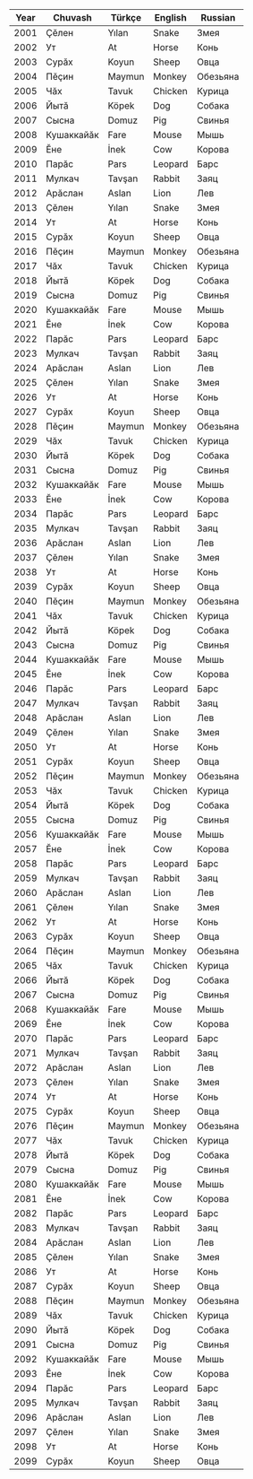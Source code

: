 <script>
document.addEventListener('DOMContentLoaded', function () {
    const currentYear = new Date().getFullYear();
    const rows = document.querySelectorAll('table tr');

    rows.forEach(row => {
        const yearCell = row.querySelector('td, th');
        if (yearCell && parseInt(yearCell.innerText) === currentYear) {
            row.style.fontWeight = 'bold';
            row.style.color = 'DarkOrange';
        }
    });
});
</script>


| Year | Chuvash | Türkçe | English | Russian |
|------|---------------------|------------------|-----------------------------------|------------------|
| 2001 | Ҫӗлен               | Yılan            | Snake                             | Змея             |
| 2002 | Ут                  | At               | Horse                             | Конь             |
| 2003 | Сурӑх               | Koyun            | Sheep                             | Овца             |
| 2004 | Пӗҫин               | Maymun           | Monkey                            | Обезьяна         |
| 2005 | Чӑх                 | Tavuk            | Chicken                           | Курица           |
| 2006 | Йытӑ                | Köpek            | Dog                               | Собака           |
| 2007 | Сысна               | Domuz            | Pig                               | Свинья           |
| 2008 | Кушаккайӑк          | Fare             | Mouse                             | Мышь             |
| 2009 | Ӗне                 | İnek             | Cow                               | Корова           |
| 2010 | Парӑс               | Pars             | Leopard                           | Барс             |
| 2011 | Мулкач              | Tavşan           | Rabbit                            | Заяц             |
| 2012 | Арӑслан             | Aslan            | Lion                              | Лев              |
| 2013 | Ҫӗлен               | Yılan            | Snake                             | Змея             |
| 2014 | Ут                  | At               | Horse                             | Конь             |
| 2015 | Сурӑх               | Koyun            | Sheep                             | Овца             |
| 2016 | Пӗҫин               | Maymun           | Monkey                            | Обезьяна         |
| 2017 | Чӑх                 | Tavuk            | Chicken                           | Курица           |
| 2018 | Йытӑ                | Köpek            | Dog                               | Собака           |
| 2019 | Сысна               | Domuz            | Pig                               | Свинья           |
| 2020 | Кушаккайӑк          | Fare             | Mouse                             | Мышь             |
| 2021 | Ӗне                 | İnek             | Cow                               | Корова           |
| 2022 | Парӑс               | Pars             | Leopard                           | Барс             |
| 2023 | Мулкач              | Tavşan           | Rabbit                            | Заяц             |
| 2024 | Арӑслан             | Aslan            | Lion                              | Лев              |
| 2025 | Ҫӗлен               | Yılan            | Snake                             | Змея             |
| 2026 | Ут                  | At               | Horse                             | Конь             |
| 2027 | Сурӑх               | Koyun            | Sheep                             | Овца             |
| 2028 | Пӗҫин               | Maymun           | Monkey                            | Обезьяна         |
| 2029 | Чӑх                 | Tavuk            | Chicken                           | Курица           |
| 2030 | Йытӑ                | Köpek            | Dog                               | Собака           |
| 2031 | Сысна               | Domuz            | Pig                               | Свинья           |
| 2032 | Кушаккайӑк          | Fare             | Mouse                             | Мышь             |
| 2033 | Ӗне                 | İnek             | Cow                               | Корова           |
| 2034 | Парӑс               | Pars             | Leopard                           | Барс             |
| 2035 | Мулкач              | Tavşan           | Rabbit                            | Заяц             |
| 2036 | Арӑслан             | Aslan            | Lion                              | Лев              |
| 2037 | Ҫӗлен               | Yılan            | Snake                             | Змея             |
| 2038 | Ут                  | At               | Horse                             | Конь             |
| 2039 | Сурӑх               | Koyun            | Sheep                             | Овца             |
| 2040 | Пӗҫин               | Maymun           | Monkey                            | Обезьяна         |
| 2041 | Чӑх                 | Tavuk            | Chicken                           | Курица           |
| 2042 | Йытӑ                | Köpek            | Dog                               | Собака           |
| 2043 | Сысна               | Domuz            | Pig                               | Свинья           |
| 2044 | Кушаккайӑк          | Fare             | Mouse                             | Мышь             |
| 2045 | Ӗне                 | İnek             | Cow                               | Корова           |
| 2046 | Парӑс               | Pars             | Leopard                           | Барс             |
| 2047 | Мулкач              | Tavşan           | Rabbit                            | Заяц             |
| 2048 | Арӑслан             | Aslan            | Lion                              | Лев              |
| 2049 | Ҫӗлен               | Yılan            | Snake                             | Змея             |
| 2050 | Ут                  | At               | Horse                             | Конь             |
| 2051 | Сурӑх               | Koyun            | Sheep                             | Овца             |
| 2052 | Пӗҫин               | Maymun           | Monkey                            | Обезьяна         |
| 2053 | Чӑх                 | Tavuk            | Chicken                           | Курица           |
| 2054 | Йытӑ                | Köpek            | Dog                               | Собака           |
| 2055 | Сысна               | Domuz            | Pig                               | Свинья           |
| 2056 | Кушаккайӑк          | Fare             | Mouse                             | Мышь             |
| 2057 | Ӗне                 | İnek             | Cow                               | Корова           |
| 2058 | Парӑс               | Pars             | Leopard                           | Барс             |
| 2059 | Мулкач              | Tavşan           | Rabbit                            | Заяц             |
| 2060 | Арӑслан             | Aslan            | Lion                              | Лев              |
| 2061 | Ҫӗлен               | Yılan            | Snake                             | Змея             |
| 2062 | Ут                  | At               | Horse                             | Конь             |
| 2063 | Сурӑх               | Koyun            | Sheep                             | Овца             |
| 2064 | Пӗҫин               | Maymun           | Monkey                            | Обезьяна         |
| 2065 | Чӑх                 | Tavuk            | Chicken                           | Курица           |
| 2066 | Йытӑ                | Köpek            | Dog                               | Собака           |
| 2067 | Сысна               | Domuz            | Pig                               | Свинья           |
| 2068 | Кушаккайӑк          | Fare             | Mouse                             | Мышь             |
| 2069 | Ӗне                 | İnek             | Cow                               | Корова           |
| 2070 | Парӑс               | Pars             | Leopard                           | Барс             |
| 2071 | Мулкач              | Tavşan           | Rabbit                            | Заяц             |
| 2072 | Арӑслан             | Aslan            | Lion                              | Лев              |
| 2073 | Ҫӗлен               | Yılan            | Snake                             | Змея             |
| 2074 | Ут                  | At               | Horse                             | Конь             |
| 2075 | Сурӑх               | Koyun            | Sheep                             | Овца             |
| 2076 | Пӗҫин               | Maymun           | Monkey                            | Обезьяна         |
| 2077 | Чӑх                 | Tavuk            | Chicken                           | Курица           |
| 2078 | Йытӑ                | Köpek            | Dog                               | Собака           |
| 2079 | Сысна               | Domuz            | Pig                               | Свинья           |
| 2080 | Кушаккайӑк          | Fare             | Mouse                             | Мышь             |
| 2081 | Ӗне                 | İnek             | Cow                               | Корова           |
| 2082 | Парӑс               | Pars             | Leopard                           | Барс             |
| 2083 | Мулкач              | Tavşan           | Rabbit                            | Заяц             |
| 2084 | Арӑслан             | Aslan            | Lion                              | Лев              |
| 2085 | Ҫӗлен               | Yılan            | Snake                             | Змея             |
| 2086 | Ут                  | At               | Horse                             | Конь             |
| 2087 | Сурӑх               | Koyun            | Sheep                             | Овца             |
| 2088 | Пӗҫин               | Maymun           | Monkey                            | Обезьяна         |
| 2089 | Чӑх                 | Tavuk            | Chicken                           | Курица           |
| 2090 | Йытӑ                | Köpek            | Dog                               | Собака           |
| 2091 | Сысна               | Domuz            | Pig                               | Свинья           |
| 2092 | Кушаккайӑк          | Fare             | Mouse                             | Мышь             |
| 2093 | Ӗне                 | İnek             | Cow                               | Корова           |
| 2094 | Парӑс               | Pars             | Leopard                           | Барс             |
| 2095 | Мулкач              | Tavşan           | Rabbit                            | Заяц             |
| 2096 | Арӑслан             | Aslan            | Lion                              | Лев              |
| 2097 | Ҫӗлен               | Yılan            | Snake                             | Змея             |
| 2098 | Ут                  | At               | Horse                             | Конь             |
| 2099 | Сурӑх               | Koyun            | Sheep                             | Овца             |
